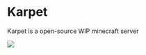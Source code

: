 # Karpet
Karpet is a open-source WIP minecraft server

![](https://raw.githubusercontent.com/KarpetPowered/Karpet/main/minecraft.png)
